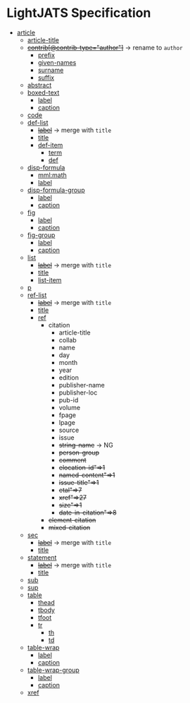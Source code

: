 # LightJATS Specification

* [article](https://jats.nlm.nih.gov/archiving/tag-library/1.1d1/n-ja30.html)
    * [article-title](https://jats.nlm.nih.gov/archiving/tag-library/1.1d1/n-e630.html)
    * ~~[contrib[@contrib-type="author"]](https://jats.nlm.nih.gov/archiving/tag-library/1.1d1/n-n3w0.html)~~ → rename to `author`
        * [prefix](https://jats.nlm.nih.gov/archiving/tag-library/1.1d1/n-jxr0.html)
        * [given-names](https://jats.nlm.nih.gov/archiving/tag-library/1.1d1/n-fwt0.html)
        * [surname](https://jats.nlm.nih.gov/archiving/tag-library/1.1d1/n-sg90.html)
        * [suffix](https://jats.nlm.nih.gov/archiving/tag-library/1.1d1/n-djb0.html)
    * [abstract](https://jats.nlm.nih.gov/archiving/tag-library/1.1d1/n-ba20.html)
    * [boxed-text](https://jats.nlm.nih.gov/archiving/tag-library/1.1d1/n-i950.html)
        * [label](https://jats.nlm.nih.gov/archiving/tag-library/1.1d1/n-sqf0.html)
        * [caption](https://jats.nlm.nih.gov/archiving/tag-library/1.1d1/n-d580.html)
    * [code](https://jats.nlm.nih.gov/archiving/tag-library/1.1d1/n-ty80.html)
    * [def-list](https://jats.nlm.nih.gov/archiving/tag-library/1.1d1/n-4hx0.html)
        * ~~[label](https://jats.nlm.nih.gov/archiving/tag-library/1.1d1/n-sqf0.html)~~ → merge with `title`
        * [title](https://jats.nlm.nih.gov/archiving/tag-library/1.1d1/n-7fz0.html)
        * [def-item](https://jats.nlm.nih.gov/archiving/tag-library/1.1d1/n-ndx0.html)
            * [term](https://jats.nlm.nih.gov/archiving/tag-library/1.1d1/n-pdm0.html)
            * [def](https://jats.nlm.nih.gov/archiving/tag-library/1.1d1/n-xtx0.html)
    * [disp-formula](https://jats.nlm.nih.gov/archiving/tag-library/1.1d1/n-tmx0.html)
        * [mml:math](https://jats.nlm.nih.gov/archiving/tag-library/1.1d1/n-cgn0.html)
        * [label](https://jats.nlm.nih.gov/archiving/tag-library/1.1d1/n-sqf0.html)
    * [disp-formula-group](https://jats.nlm.nih.gov/archiving/tag-library/1.1d1/n-v8v0.html)
        * [label](https://jats.nlm.nih.gov/archiving/tag-library/1.1d1/n-sqf0.html)
        * [caption](https://jats.nlm.nih.gov/archiving/tag-library/1.1d1/n-d580.html)
    * [fig](https://jats.nlm.nih.gov/archiving/tag-library/1.1d1/n-ib40.html)
        * [label](https://jats.nlm.nih.gov/archiving/tag-library/1.1d1/n-sqf0.html)
        * [caption](https://jats.nlm.nih.gov/archiving/tag-library/1.1d1/n-d580.html)
    * [fig-group](https://jats.nlm.nih.gov/archiving/tag-library/1.1d1/n-83s0.html)
        * [label](https://jats.nlm.nih.gov/archiving/tag-library/1.1d1/n-sqf0.html)
        * [caption](https://jats.nlm.nih.gov/archiving/tag-library/1.1d1/n-d580.html)
    * [list](https://jats.nlm.nih.gov/archiving/tag-library/1.1d1/n-64g0.html)
        * ~~[label](https://jats.nlm.nih.gov/archiving/tag-library/1.1d1/n-sqf0.html)~~ → merge with `title`
        * [title](https://jats.nlm.nih.gov/archiving/tag-library/1.1d1/n-7fz0.html)
        * [list-item](https://jats.nlm.nih.gov/archiving/tag-library/1.1d1/n-ctg0.html)
    * [p](https://jats.nlm.nih.gov/archiving/tag-library/1.1d1/n-7xd0.html)
    * [ref-list](https://jats.nlm.nih.gov/archiving/tag-library/1.1d1/n-g2i0.html)
        * ~~[label](https://jats.nlm.nih.gov/archiving/tag-library/1.1d1/n-sqf0.html)~~ → merge with `title`
        * [title](https://jats.nlm.nih.gov/archiving/tag-library/1.1d1/n-7fz0.html)
        * [ref](https://jats.nlm.nih.gov/archiving/tag-library/1.1d1/n-2mh0.html)
            * citation
                * article-title
                * collab
                * name
                * day
                * month
                * year
                * edition
                * publisher-name
                * publisher-loc
                * pub-id
                * volume
                * fpage
                * lpage
                * source
                * issue
                * ~~string-name~~ → NG
                * ~~person-group~~
                * ~~comment~~
                * ~~elocation-id"=>1~~
                * ~~named-content"=>1~~
                * ~~issue-title"=>1~~
                * ~~etal"=>7~~
                * ~~xref"=>27~~
                * ~~size"=>1~~
                * ~~date-in-citation"=>8~~
            * ~~element-citation~~
            * ~~mixed-citation~~
    * [sec](https://jats.nlm.nih.gov/archiving/tag-library/1.1d1/n-gby0.html)
        * ~~[label](https://jats.nlm.nih.gov/archiving/tag-library/1.1d1/n-sqf0.html)~~ → merge with `title`
        * [title](https://jats.nlm.nih.gov/archiving/tag-library/1.1d1/n-7fz0.html)
    * [statement](https://jats.nlm.nih.gov/archiving/tag-library/1.1d1/n-sdp0.html)
        * ~~[label](https://jats.nlm.nih.gov/archiving/tag-library/1.1d1/n-sqf0.html)~~ → merge with `title`
        * [title](https://jats.nlm.nih.gov/archiving/tag-library/1.1d1/n-7fz0.html)
    * [sub](https://jats.nlm.nih.gov/archiving/tag-library/1.1d1/n-9zq0.html)
    * [sup](https://jats.nlm.nih.gov/archiving/tag-library/1.1d1/n-5zb0.html)
    * [table](https://jats.nlm.nih.gov/archiving/tag-library/1.1d1/n-by90.html)
        * [thead](https://jats.nlm.nih.gov/archiving/tag-library/1.1d1/n-u7z0.html)
        * [tbody](https://jats.nlm.nih.gov/archiving/tag-library/1.1d1/n-g4m0.html)
        * [tfoot](https://jats.nlm.nih.gov/archiving/tag-library/1.1d1/n-8az0.html)
        * [tr](https://jats.nlm.nih.gov/archiving/tag-library/1.1d1/n-jyz0.html)
            * [th](https://jats.nlm.nih.gov/archiving/tag-library/1.1d1/n-cuz0.html)
            * [td](https://jats.nlm.nih.gov/archiving/tag-library/1.1d1/n-tsm0.html)
    * [table-wrap](https://jats.nlm.nih.gov/archiving/tag-library/1.1d1/n-mb90.html)
        * [label](https://jats.nlm.nih.gov/archiving/tag-library/1.1d1/n-sqf0.html)
        * [caption](https://jats.nlm.nih.gov/archiving/tag-library/1.1d1/n-d580.html)
    * [table-wrap-group](https://jats.nlm.nih.gov/archiving/tag-library/1.1d1/n-c5m0.html)
        * [label](https://jats.nlm.nih.gov/archiving/tag-library/1.1d1/n-sqf0.html)
        * [caption](https://jats.nlm.nih.gov/archiving/tag-library/1.1d1/n-d580.html)
    * [xref](https://jats.nlm.nih.gov/archiving/tag-library/0.4/n-gnb0.html)
